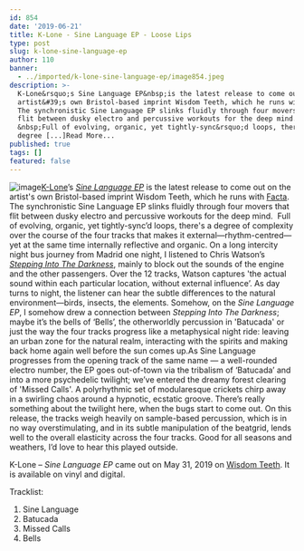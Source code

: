```yaml
---
id: 854
date: '2019-06-21'
title: K-Lone - Sine Language EP - Loose Lips
type: post
slug: k-lone-sine-language-ep
author: 110
banner:
  - ../imported/k-lone-sine-language-ep/image854.jpeg
description: >-
  K-Lone&rsquo;s Sine Language EP&nbsp;is the latest release to come out on the
  artist&#39;s own Bristol-based imprint Wisdom Teeth, which he runs with Facta.
  The synchronistic Sine Language EP slinks fluidly through four movers that
  flit between dusky electro and percussive workouts for the deep mind.
  &nbsp;Full of evolving, organic, yet tightly-sync&rsquo;d loops, there&#39;s a
  degree [...]Read More...
published: true
tags: []
featured: false
---
```

![image](../../imported/k-lone-sine-language-ep/image854.jpeg)[K-Lone](https://soundcloud.com/k-lone93)’s [_Sine Language EP_](https://wisdomteethuk.bandcamp.com/album/k-lone-sine-language) is the latest release to come out on the artist's own Bristol-based imprint Wisdom Teeth, which he runs with [Facta](https://soundcloud.com/facta). The synchronistic Sine Language EP slinks fluidly through four movers that flit between dusky electro and percussive workouts for the deep mind.  Full of evolving, organic, yet tightly-sync’d loops, there's a degree of complexity over the course of the four tracks that makes it external—rhythm-centred—yet at the same time internally reflective and organic. On a long intercity night bus journey from Madrid one night, I listened to Chris Watson’s _[Stepping Into The Darkness](https://chriswatsonreleases.bandcamp.com/album/stepping-into-the-dark)_, mainly to block out the sounds of the engine and the other passengers. Over the 12 tracks, Watson captures 'the actual sound within each particular location, without external influence’. As day turns to night, the listener can hear the subtle differences to the natural environment—birds, insects, the elements. Somehow, on the _Sine Language EP_, I somehow drew a connection between _Stepping Into The Darkness_; maybe it’s the bells of ‘Bells’, the otherworldly percussion in 'Batucada' or just the way the four tracks progress like a metaphysical night ride: leaving an urban zone for the natural realm, interacting with the spirits and making back home again well before the sun comes up.As Sine Language progresses from the opening track of the same name — a well-rounded electro number, the EP goes out-of-town via the tribalism of ‘Batucada’ and into a more psychedelic twilight; we’ve entered the dreamy forest clearing of 'Missed Calls'. A polyrhythmic set of modularesque crickets chirp away in a swirling chaos around a hypnotic, ecstatic groove. There’s really something about the twilight here, when the bugs start to come out. On this release, the tracks weigh heavily on sample-based percussion, which is in no way overstimulating, and in its subtle manipulation of the beatgrid, lends well to the overall elasticity across the four tracks. Good for all seasons and weathers, I’d love to hear this played outside. 

K-Lone – _Sine Language EP_ came out on May 31, 2019 on [Wisdom Teeth](https://wisdomteethuk.bandcamp.com/). It is available on vinyl and digital. 

Tracklist:

1.  Sine Language
2.  Batucada
3.  Missed Calls
4.  Bells